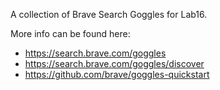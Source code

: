 A collection of Brave Search Goggles for Lab16.

More info can be found here:

- https://search.brave.com/goggles
- https://search.brave.com/goggles/discover
- https://github.com/brave/goggles-quickstart
